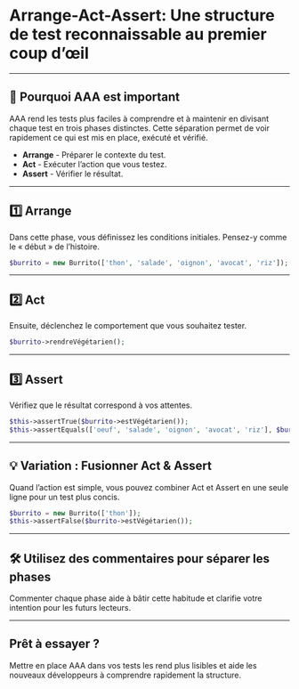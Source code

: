 <!--

header: Arrange - Act - Assert
_header: ''
footer: <a href="https://www.linkedin.com/in/charles-desneuf/">Charles Desneuf</a>
_footer: <a href="https://www.linkedin.com/in/charles-desneuf/"><img src="https://media.licdn.com/dms/image/v2/D4E35AQEvMvIj--FWvA/profile-framedphoto-shrink_200_200/profile-framedphoto-shrink_200_200/0/1673718383658?e=1731524400&v=beta&t=jFmZoW0toAoh9YsOBjwTbbRtE5hDS99IC16XPZZLtdw" class="profile-picture">Charles Desneuf</a>
paginate: true
_paginate: skip
style: |


  .profile-picture {
    margin: 0;
    height: 150px;
    width: 150px;
    border-radius: 80px;
  }

  section[id="1"] > footer {
    height:200px;
  }

  footer img {
    vertical-align:middle;
    padding-right: 20px;
  }

  footer a {
    text-decoration: none;
  }

  section[id="8"] > footer {
    height:200px;
  }

  h1 {
    width: 50%;
    padding-left: 15%;
  }

-->

# Arrange-Act-Assert: Une structure de test reconnaissable au premier coup d’œil

---

## 📜 Pourquoi AAA est important

AAA rend les tests plus faciles à comprendre et à maintenir en divisant chaque test en trois phases distinctes. Cette séparation permet de voir rapidement ce qui est mis en place, exécuté et vérifié.

- **Arrange** - Préparer le contexte du test.
- **Act** - Exécuter l’action que vous testez.
- **Assert** - Vérifier le résultat.

---

## 1️⃣ Arrange

Dans cette phase, vous définissez les conditions initiales. Pensez-y comme le « début » de l’histoire.

```php
$burrito = new Burrito(['thon', 'salade', 'oignon', 'avocat', 'riz']);
```

---

## 2️⃣ Act

Ensuite, déclenchez le comportement que vous souhaitez tester.

```php
$burrito->rendreVégétarien();
```

---

## 3️⃣ Assert

Vérifiez que le résultat correspond à vos attentes.

```php
$this->assertTrue($burrito->estVégétarien());
$this->assertEquals(['oeuf', 'salade', 'oignon', 'avocat', 'riz'], $burrito->ingrédients());
```

---

## 💡 Variation : Fusionner Act & Assert

Quand l’action est simple, vous pouvez combiner Act et Assert en une seule ligne pour un test plus concis.

```php
$burrito = new Burrito(['thon']);
$this->assertFalse($burrito->estVégétarien());
```

---

## 🛠️ Utilisez des commentaires pour séparer les phases

Commenter chaque phase aide à bâtir cette habitude et clarifie votre intention pour les futurs lecteurs.

---

<!--
_footer: <a href="https://www.linkedin.com/in/charles-desneuf/"><img src="https://media.licdn.com/dms/image/v2/D4E35AQEvMvIj--FWvA/profile-framedphoto-shrink_200_200/profile-framedphoto-shrink_200_200/0/1673718383658?e=1731524400&v=beta&t=jFmZoW0toAoh9YsOBjwTbbRtE5hDS99IC16XPZZLtdw" class="profile-picture">Charles Desneuf</a>
_paginate: false
-->

## Prêt à essayer ?

Mettre en place AAA dans vos tests les rend plus lisibles et aide les nouveaux développeurs à comprendre rapidement la structure.
